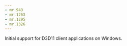 ```yaml
---
- mr.943
- mr.1263
- mr.1295
- mr.1326
---
```


Initial support for D3D11 client applications on Windows.
